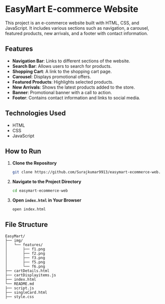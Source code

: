 # EasyMart E-commerce Website

This project is an e-commerce website built with HTML, CSS, and JavaScript. It includes various sections such as navigation, a carousel, featured products, new arrivals, and a footer with contact information.

## Features

- **Navigation Bar**: Links to different sections of the website.
- **Search Bar**: Allows users to search for products.
- **Shopping Cart**: A link to the shopping cart page.
- **Carousel**: Displays promotional offers.
- **Featured Products**: Highlights selected products.
- **New Arrivals**: Shows the latest products added to the store.
- **Banner**: Promotional banner with a call to action.
- **Footer**: Contains contact information and links to social media.

## Technologies Used

- HTML
- CSS
- JavaScript


## How to Run

1. **Clone the Repository**
    ```sh
    git clone https://github.com/Surajkumar9913/easymart-ecommerce-web.git
    ```

2. **Navigate to the Project Directory**
    ```sh
    cd easymart-ecommerce-web
    ```

3. **Open `index.html` in Your Browser**
    ```sh
    open index.html
    ```

## File Structure
```
EasyMart/
├── img/
│   └── features/
│       ├── f1.png
│       ├── f2.png
│       ├── f3.png
│       ├── f5.png
│       └── f6.png
├── cartDetails.html
├── cartDisplayitems.js
├── index.html
└── README.md
├── script.js
├── singleCard.html
├── style.css
```
